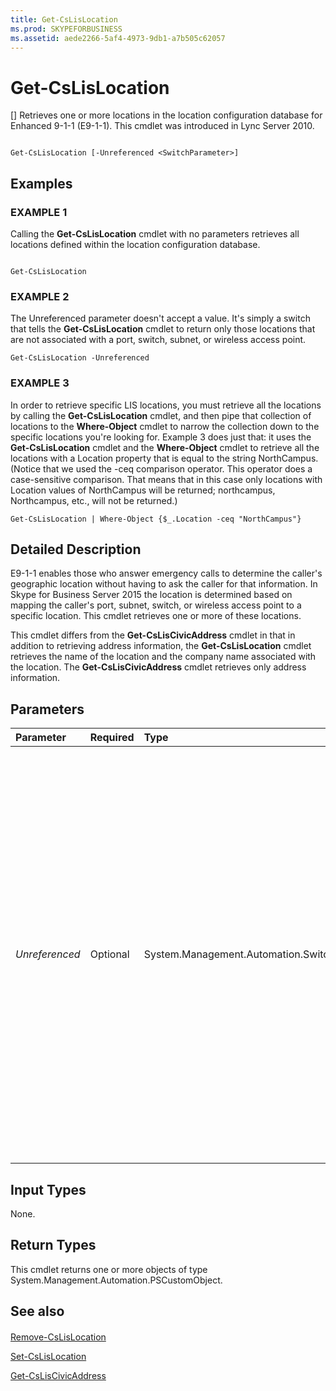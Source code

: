 ```yaml
---
title: Get-CsLisLocation
ms.prod: SKYPEFORBUSINESS
ms.assetid: aede2266-5af4-4973-9db1-a7b505c62057
---
```



# Get-CsLisLocation
[]
Retrieves one or more locations in the location configuration database for Enhanced 9-1-1 (E9-1-1). This cmdlet was introduced in Lync Server 2010.
  
    
    


```

Get-CsLisLocation [-Unreferenced <SwitchParameter>]

```


## Examples


  
    
    

### EXAMPLE 1

Calling the **Get-CsLisLocation** cmdlet with no parameters retrieves all locations defined within the location configuration database.
  
    
    

```

Get-CsLisLocation
```


### EXAMPLE 2

The Unreferenced parameter doesn't accept a value. It's simply a switch that tells the **Get-CsLisLocation** cmdlet to return only those locations that are not associated with a port, switch, subnet, or wireless access point.
  
    
    

```
Get-CsLisLocation -Unreferenced
```


### EXAMPLE 3

In order to retrieve specific LIS locations, you must retrieve all the locations by calling the **Get-CsLisLocation** cmdlet, and then pipe that collection of locations to the **Where-Object** cmdlet to narrow the collection down to the specific locations you're looking for. Example 3 does just that: it uses the **Get-CsLisLocation** cmdlet and the **Where-Object** cmdlet to retrieve all the locations with a Location property that is equal to the string NorthCampus. (Notice that we used the -ceq comparison operator. This operator does a case-sensitive comparison. That means that in this case only locations with Location values of NorthCampus will be returned; northcampus, Northcampus, etc., will not be returned.)
  
    
    

```
Get-CsLisLocation | Where-Object {$_.Location -ceq "NorthCampus"}
```


## Detailed Description

E9-1-1 enables those who answer emergency calls to determine the caller's geographic location without having to ask the caller for that information. In Skype for Business Server 2015 the location is determined based on mapping the caller's port, subnet, switch, or wireless access point to a specific location. This cmdlet retrieves one or more of these locations.
  
    
    
This cmdlet differs from the **Get-CsLisCivicAddress** cmdlet in that in addition to retrieving address information, the **Get-CsLisLocation** cmdlet retrieves the name of the location and the company name associated with the location. The **Get-CsLisCivicAddress** cmdlet retrieves only address information.
  
    
    

## Parameters



|**Parameter**|**Required**|**Type**|**Description**|
|:-----|:-----|:-----|:-----|
| _Unreferenced_ <br/> |Optional  <br/> |System.Management.Automation.SwitchParameter  <br/> |Including this parameter will retrieve only the locations that were not associated with a port, subnet, switch, or wireless access point. In other words, including this parameter retrieves all locations that either were created by calling the **Set-CsLisLocation** cmdlet or that were assigned to a Location Information Server (LIS) port, subnet, switch, or wireless access point that no longer exists. <br/> |
   

## Input Types

None.
  
    
    

## Return Types

This cmdlet returns one or more objects of type System.Management.Automation.PSCustomObject.
  
    
    

## See also


#### 


  
    
    
 [Remove-CsLisLocation](remove-cslislocation.md)
  
    
    
 [Set-CsLisLocation](set-cslislocation.md)
  
    
    
 [Get-CsLisCivicAddress](get-csliscivicaddress.md)
